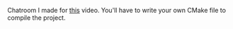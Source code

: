 Chatroom I made for [this]([https://github.com/orichalcink/chatroom/new/master?filename=README.md](https://www.youtube.com/watch?v=sfAHZYpCamU)) video.
You'll have to write your own CMake file to compile the project.
